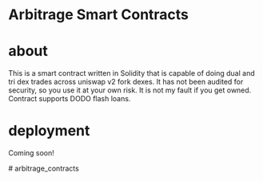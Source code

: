 # Arbitrage Smart Contracts


# about
<p>
This is a smart contract written in Solidity that is capable of doing dual and tri dex trades across uniswap v2 fork dexes. It has 
not been audited for security, so you use it at your own risk. It is not my fault if you get owned. Contract supports DODO flash 
loans.
</p>

# deployment

<p>
Coming soon!</p># arbitrage_contracts
